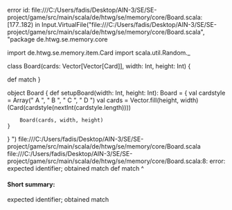 error id: file:///C:/Users/fadis/Desktop/AIN-3/SE/SE-project/game/src/main/scala/de/htwg/se/memory/core/Board.scala:[177..182) in Input.VirtualFile("file:///C:/Users/fadis/Desktop/AIN-3/SE/SE-project/game/src/main/scala/de/htwg/se/memory/core/Board.scala", "package de.htwg.se.memory.core

import de.htwg.se.memory.item.Card
import scala.util.Random._

class Board(cards: Vector[Vector[Card]], width: Int, height: Int) {

  def match
}

object Board {
    def setupBoard(width: Int, height: Int): Board = {
        val cardstyle = Array(" A ", " B ", " C ", " D ")
        val cards = Vector.fill(height, width)(Card(cardstyle(nextInt(cardstyle.length))))

        Board(cards, width, height)
    }
}
")
file:///C:/Users/fadis/Desktop/AIN-3/SE/SE-project/game/src/main/scala/de/htwg/se/memory/core/Board.scala
file:///C:/Users/fadis/Desktop/AIN-3/SE/SE-project/game/src/main/scala/de/htwg/se/memory/core/Board.scala:8: error: expected identifier; obtained match
  def match
      ^
#### Short summary: 

expected identifier; obtained match